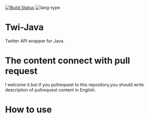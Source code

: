 [![Build Status](https://travis-ci.org/ItinoseSan/Twi-Java.svg?branch=master)](https://travis-ci.org/ItinoseSan/Twi-Java)
![lang-type](https://img.shields.io/badge/languauge-java%208-yellow.svg)

# Twi-Java
Twitter API wrapper for Java.
# The content connect with pull request
I welcome it.but if you pullrequest to this repository,you should write description of pullrequest content in English.

# How to use

